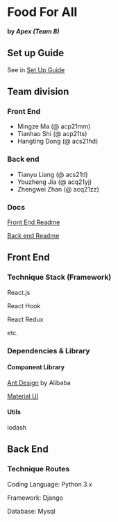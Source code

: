 # Food For All
**by *Apex (Team 8)***

## Set up Guide

See in [Set Up Guide](./setup.md)
## Team division

### Front End

- Mingze Ma (@ acp21mm)
- Tianhao Shi (@ acp21ts)
- Hangting Dong (@ acs21hd)

### Back end

- Tianyu Liang (@ acs21tl)
- Youzheng Jia (@ acq21yj)
- Zhengwei Zhan (@ acq21zz)

### Docs

[Front End Readme](web-app/README.md)

[Back end Readme](server-app/README.md)

## Front End

### Technique Stack (Framework)

React.js

React Hook

React Redux

etc.

### Dependencies & Library

#### Component Library

[Ant Design](https://ant.design/components/overview-cn/) by Alibaba

[Material UI](https://mui.com/getting-started/installation/)

#### Utils

lodash

## Back End

### Technique Routes

Coding Language: Python 3.x

Framework: Django

Database: Mysql
